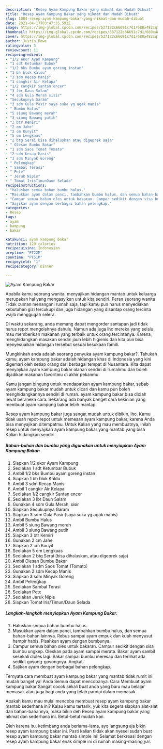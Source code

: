 ```yaml
---
description: "Resep Ayam Kampung Bakar yang nikmat dan Mudah Dibuat"
title: "Resep Ayam Kampung Bakar yang nikmat dan Mudah Dibuat"
slug: 1004-resep-ayam-kampung-bakar-yang-nikmat-dan-mudah-dibuat
date: 2021-04-17T03:47:35.592Z
image: https://img-global.cpcdn.com/recipes/537122c66691c7d1/680x482cq70/ayam-kampung-bakar-foto-resep-utama.jpg
thumbnail: https://img-global.cpcdn.com/recipes/537122c66691c7d1/680x482cq70/ayam-kampung-bakar-foto-resep-utama.jpg
cover: https://img-global.cpcdn.com/recipes/537122c66691c7d1/680x482cq70/ayam-kampung-bakar-foto-resep-utama.jpg
author: Justin Rowe
ratingvalue: 3
reviewcount: 11
recipeingredient:
- "1/2 ekor Ayam Kampung"
- "1 sdt Ketumbar Bubuk"
- "1/2 bks Bumbu ayam goreng instan"
- "1 bh blok Kaldu"
- "3 sdm Kecap Manis"
- "1 cangkir Air Kelapa"
- "1/2 cangkir Santan encer"
- "3 lbr Daun Salam"
- "4 sdm Gula Merah sisir"
- "Secukupnya Garam"
- "3 sdm Gula Pasir saya suka yg agak manis"
- " Bumbu Halus"
- "5 siung Bawang merah"
- "3 siung Bawang putih"
- "3 btr Kemiri"
- "2 cm Jahe"
- "2 cm Kunyit"
- "5 cm Lengkuas"
- "2 btg Serai bisa dihaluskan atau digeprek saja"
- " Olesan Bumbu Bakar"
- "1 sdm Saos Tomat Tomato"
- "2 sdm Kecap Manis"
- "3 sdm Minyak Goreng"
- " Pelengkap"
- " Sambal Terasi"
- " Pete"
- " Jeruk Nipis"
- " Tomat IrisTimunDaun Selada"
recipeinstructions:
- "Haluskan semua bahan bumbu halus."
- "Masukkan ayam dalam panci, tambahkan bumbu halus, dan semua bahan-bahan lainnya. Rebus sampai ayam empuk dan kuah menyusut hampir habis. Pisahkan ayam dengan bumbunya."
- "Campur semua bahan oles untuk bakaran. Campur sedikit dengan sisa bumbu ungkep. Oleskan pada ayam sampai merata. Bakar ayam sambil sesekali dioles lagi. Bakar sampai bumbu meresap dan terlihat ada sedikit gosong-gosongnya. Angkat."
- "Sajikan ayam dengan berbagai bahan pelengkap."
categories:
- Resep
tags:
- ayam
- kampung
- bakar

katakunci: ayam kampung bakar 
nutrition: 120 calories
recipecuisine: Indonesian
preptime: "PT22M"
cooktime: "PT51M"
recipeyield: "1"
recipecategory: Dinner

---
```



![Ayam Kampung Bakar](https://img-global.cpcdn.com/recipes/537122c66691c7d1/680x482cq70/ayam-kampung-bakar-foto-resep-utama.jpg)

Apabila kamu seorang wanita, menyajikan hidangan mantab untuk keluarga merupakan hal yang mengasyikan untuk kita sendiri. Peran seorang  wanita Tidak cuman menangani rumah saja, tapi kamu pun harus menyediakan kebutuhan gizi tercukupi dan juga hidangan yang disantap orang tercinta wajib menggugah selera.

Di waktu  sekarang, anda memang dapat mengorder santapan jadi tidak harus repot mengolahnya dahulu. Namun ada juga lho mereka yang selalu mau memberikan makanan yang terbaik untuk orang tercintanya. Karena, menghidangkan masakan sendiri jauh lebih higienis dan kita pun bisa menyesuaikan hidangan tersebut sesuai kesukaan famili. 



Mungkinkah anda adalah seorang penyuka ayam kampung bakar?. Tahukah kamu, ayam kampung bakar adalah hidangan khas di Indonesia yang kini digemari oleh setiap orang dari berbagai tempat di Nusantara. Kita dapat menyajikan ayam kampung bakar olahan sendiri di rumahmu dan boleh dijadikan makanan favoritmu di akhir pekanmu.

Kamu jangan bingung untuk mendapatkan ayam kampung bakar, sebab ayam kampung bakar mudah untuk dicari dan kamu pun boleh menghidangkannya sendiri di rumah. ayam kampung bakar bisa diolah lewat beraneka cara. Sekarang ada banyak banget cara kekinian yang membuat ayam kampung bakar lebih mantap.

Resep ayam kampung bakar juga sangat mudah untuk dibikin, lho. Kamu tidak usah repot-repot untuk memesan ayam kampung bakar, karena Anda bisa menyajikan ditempatmu. Untuk Kalian yang mau membuatnya, inilah resep untuk menyajikan ayam kampung bakar yang mantab yang bisa Kalian hidangkan sendiri.

<!--inarticleads1-->

##### Bahan-bahan dan bumbu yang digunakan untuk menyiapkan Ayam Kampung Bakar:

1. Siapkan 1/2 ekor Ayam Kampung
1. Sediakan 1 sdt Ketumbar Bubuk
1. Ambil 1/2 bks Bumbu ayam goreng instan
1. Siapkan 1 bh blok Kaldu
1. Ambil 3 sdm Kecap Manis
1. Ambil 1 cangkir Air Kelapa
1. Sediakan 1/2 cangkir Santan encer
1. Sediakan 3 lbr Daun Salam
1. Gunakan 4 sdm Gula Merah, sisir
1. Siapkan Secukupnya Garam
1. Siapkan 3 sdm Gula Pasir (saya suka yg agak manis)
1. Ambil  Bumbu Halus
1. Ambil 5 siung Bawang merah
1. Ambil 3 siung Bawang putih
1. Siapkan 3 btr Kemiri
1. Gunakan 2 cm Jahe
1. Siapkan 2 cm Kunyit
1. Sediakan 5 cm Lengkuas
1. Sediakan 2 btg Serai (bisa dihaluskan, atau digeprek saja)
1. Ambil  Olesan Bumbu Bakar
1. Sediakan 1 sdm Saos Tomat (Tomato)
1. Gunakan 2 sdm Kecap Manis
1. Siapkan 3 sdm Minyak Goreng
1. Ambil  Pelengkap
1. Sediakan  Sambal Terasi
1. Sediakan  Pete
1. Sediakan  Jeruk Nipis
1. Siapkan  Tomat Iris/Timun/Daun Selada




<!--inarticleads2-->

##### Langkah-langkah menyiapkan Ayam Kampung Bakar:

1. Haluskan semua bahan bumbu halus.
1. Masukkan ayam dalam panci, tambahkan bumbu halus, dan semua bahan-bahan lainnya. Rebus sampai ayam empuk dan kuah menyusut hampir habis. Pisahkan ayam dengan bumbunya.
1. Campur semua bahan oles untuk bakaran. Campur sedikit dengan sisa bumbu ungkep. Oleskan pada ayam sampai merata. Bakar ayam sambil sesekali dioles lagi. Bakar sampai bumbu meresap dan terlihat ada sedikit gosong-gosongnya. Angkat.
1. Sajikan ayam dengan berbagai bahan pelengkap.




Ternyata cara membuat ayam kampung bakar yang mantab tidak rumit ini mudah banget ya! Anda Semua dapat mencobanya. Cara Membuat ayam kampung bakar Sangat cocok sekali buat anda yang baru mau belajar memasak atau juga bagi anda yang telah pandai dalam memasak.

Apakah kamu mau mulai mencoba membuat resep ayam kampung bakar mantab sederhana ini? Kalau kamu tertarik, yuk kita segera siapkan alat-alat dan bahan-bahannya, maka bikin deh Resep ayam kampung bakar yang nikmat dan sederhana ini. Betul-betul mudah kan. 

Oleh karena itu, ketimbang anda berlama-lama, ayo langsung aja bikin resep ayam kampung bakar ini. Pasti kalian tiidak akan nyesel sudah buat resep ayam kampung bakar mantab simple ini! Selamat berkreasi dengan resep ayam kampung bakar enak simple ini di rumah masing-masing,ya!.

